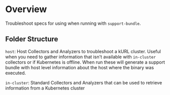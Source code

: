 # Overview

Troubleshoot specs for using when running with `support-bundle`.

## Folder Structure

`host`: Host Collectors and Analyzers to troubleshoot a kURL cluster. Useful when you need to gather information that isn't available with `in-cluster` collectors or if Kubernetes is offline. When run these will generate a support bundle with host level information about the host where the binary was executed.

`in-cluster`: Standard Collectors and Analyzers that can be used to retrieve information from a Kubernetes cluster
